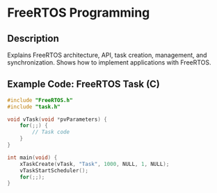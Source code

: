 # FreeRTOS Programming

## Description
Explains FreeRTOS architecture, API, task creation, management, and synchronization. Shows how to implement applications with FreeRTOS.

## Example Code: FreeRTOS Task (C)
```c
#include "FreeRTOS.h"
#include "task.h"

void vTask(void *pvParameters) {
    for(;;) {
        // Task code
    }
}

int main(void) {
    xTaskCreate(vTask, "Task", 1000, NULL, 1, NULL);
    vTaskStartScheduler();
    for(;;);
}
```
